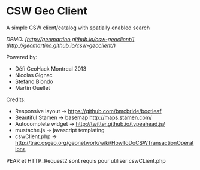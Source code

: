 CSW Geo Client
=============

A simple CSW client/catalog with spatially enabled search

*DEMO: [http://geomartino.github.io/csw-geoclient/](http://geomartino.github.io/csw-geoclient/)*

Powered by:

 * Défi GeoHack Montreal 2013  
 * Nicolas Gignac  
 * Stefano Biondo  
 * Martin Ouellet

Credits:

* Responsive layout -> https://github.com/bmcbride/bootleaf  
* Beautiful Stamen -> basemap http://maps.stamen.com/  
* Autocomplete widget -> http://twitter.github.io/typeahead.js/
* mustache.js -> javascript templating
* cswClient.php -> http://trac.osgeo.org/geonetwork/wiki/HowToDoCSWTransactionOperations

PEAR et HTTP_Request2 sont requis pour utiliser cswCLient.php